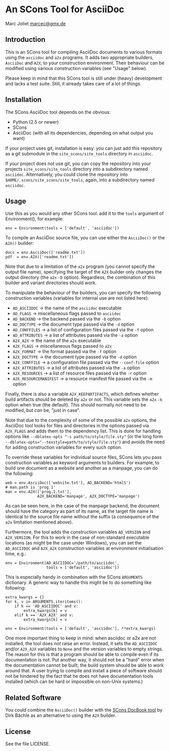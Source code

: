 # An SCons Tool for AsciiDoc
Marc Joliet <marcec@gmx.de>

## Introduction

This is an SCons tool for compiling AsciiDoc documents to various formats using
the `asciidoc` and `a2x` programs.  It adds two appropriate builders, `AsciiDoc`
and `A2X`, to your construction environment.  Their behaviour can be modified
using various construction variables (see "Usage" below).

Please keep in mind that this SCons tool is still under (heavy) development and
lacks a test suite.  Still, it already takes care of a lot of things.

## Installation

The SCons AsciiDoc tool depends on the obvious:

- Python (2.5 or newer)
- SCons
- AsciiDoc (with all its dependencies, depending on what output you want)

If your project uses git, installation is easy: you can just add this repository
as a git submodule in the `site_scons/site_tools` directory in `asciidoc`.

If your project does not use git, you can copy the repository into your projects
`site_scons/site_tools` directory into a subdirectory named `asciidoc`.
Alternatively, you could clone the repository into
`$HOME/.scons/site_scons/site_tools`, again, into a subdirectory named
`asciidoc`.

## Usage

Use this as you would any other SCons tool: add it to the `tools` argument of
Environment(), for example:

    env = Environment(tools = ['default', 'asciidoc'])

To compile an AsciiDoc source file, you can use either the `AsciiDoc()` or the
`A2X()` builder:

    docs = env.AsciiDoc(['readme.txt'])
    pdf  = env.A2X(['readme.txt'])

Note that due to a limitation of the `a2x` program (you cannot specify the
output file name), specifying the target of the `A2X` builder only changes the
output directory (the `a2x` `-D` option).  Regardless, the combination of this
builder and variant directories should work.

To manipulate the behaviour of the builders, you can specify the following
construction variables (variables for internal use are not listed here):

- `AD_ASCIIDOC`  -> the name of the `asciidoc` executable
- `AD_FLAGS`     -> miscellaneous flags passed to `asciidoc`
- `AD_BACKEND`   -> the backend passed via the `-b` option
- `AD_DOCTYPE`   -> the document type passed via the `-d` option
- `AD_CONFFILES` -> a list of configuration files passed via the `-f` option
- `AD_ATTRIBUTES` -> a list of attributes passed via the `-a` option
- `A2X_A2X`      -> the name of the `a2x` executable
- `A2X_FLAGS`    -> miscellaneous flags passed to `a2x`
- `A2X_FORMAT`   -> the format passed via the `-f` option
- `A2X_DOCTYPE`  -> the document type passed via the `-d` option
- `A2X_CONFFILE` -> a configuration file passed via the `--conf-file` option
- `A2X_ATTRIBUTES` -> a list of attributes passed via the `-a` option
- `A2X_RESOURCES` -> a list of resource files passed via the `-r` option
- `A2X_RESOURCEMANIFEST` -> a resource manifest file passed via the `-m` option

Finally, there is also a variable `A2X_KEEPARTIFACTS`, which defines whether
build artifacts should be deleted by `a2x` or not.  This variable sets the `a2x`
`-k` option when true (the default).  This should normally not need to be
modified, but *can* be, "just in case".

Note that due to the complexity of some of the possible `a2x` options, the
AsciiDoc tool looks for files and directories in the options passed via
`A2X_FLAGS` and adds them to the dependency list.  This is done for handling
options like `--dblatex-opts "-s path/to/style/file.sty"` (or the long form
`--dblatex-opts="--texstyle=path/to/style/file.sty"`) and avoids the need for
adding construction variables for every such option.

To override these variables for individual source files, SCons lets you pass
construction variables as keyword arguments to builders.  For example, to build
one document as a website and another as a manpage, you can do the following:

    web = env.AsciiDoc(['website.txt'], AD_BACKEND='html5')
    # man.path is 'prog.1'
    man = env.A2X(['prog.1.txt'],
                  A2X_BACKEND='manpage', A2X_DOCTYPE='manpage')

As can be seen here, in the case of the manpage backend, the document should
have the category as part of its name, as the target file name is identical to
the source file name without the suffix (a consequence of the `a2x` limitation
mentioned above).

Furthermore, the tool adds the construction variables `AD_VERSION` and
`A2X_VERSION`.  For this to work in the case of non-standard executable
locations (as might be the case under Windows), you can set the `AD_ASCIIDOC`
and `A2X_A2X` construction variables at environment initialisation time, e.g.:

    env = Environment(AD_ASCIIDOC='/path/to/asciidoc',
                      tools = ['default', 'asciidoc'])

This is especially handy in combination with the SCons `ARGUMENTS` dictionary.
A generic way to handle this might be to do something like following:

    extra_kwargs = {}
    for k, v in ARGUMENTS.iteritems():
        if k == 'AD_ASCIIDOC' and v:
            extra_kwargs[k] = v
        elif k == 'A2X_A2X' and v:
            extra_kwargs[k] = v

    env = Environment(tools = ['default', 'asciidoc'], **extra_kwargs)

One more important thing to keep in mind: when asciidoc or a2x are not
installed, the tool does *not* raise an error.  Instead, it sets the
`AD_ASCIIDOC` and/or `A2X_A2X` variables to `None` and the version variables to
empty strings.  The reason for this is that a program should be able to compile
even if its documentation is not.  Put another way, it should not be a "hard"
error when the documentation cannot be built; the build system should be able to
work around that.  A user trying to compile and install a piece of software
should not be hindered by the fact that he does not have documentation tools
installed (which can be hard or impossible on non-Unix systems.)

## Related Software

You could combine the `AsciiDoc()` builder with the
[SCons DocBook tool](https://bitbucket.org/dirkbaechle/scons_docbook) by Dirk
Bächle as an alternative to using the `A2X` builder.

## License

See the file LICENSE.
